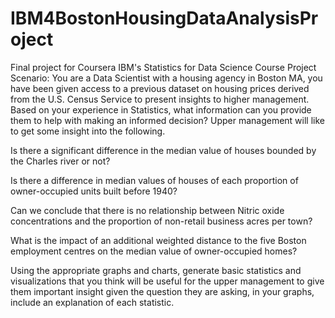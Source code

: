 # IBM4BostonHousingDataAnalysisProject
Final project for Coursera IBM's Statistics for Data Science Course
Project Scenario: You are a Data Scientist with a housing agency in Boston MA, you have been given access to a previous dataset on housing prices derived from the U.S. Census Service to present insights to higher management. Based on your experience in Statistics, what information can you provide them to help with making an informed decision? Upper management will like to get some insight into the following.

Is there a significant difference in the median value of houses bounded by the Charles river or not?

Is there a difference in median values of houses of each proportion of owner-occupied units built before 1940?

Can we conclude that there is no relationship between Nitric oxide concentrations and the proportion of non-retail business acres per town?

What is the impact of an additional weighted distance to the five Boston employment centres on the median value of owner-occupied homes?

Using the appropriate graphs and charts, generate basic statistics and visualizations that you think will be useful for the upper management to give them important insight given the question they are asking, in your graphs, include an explanation of each statistic. 

